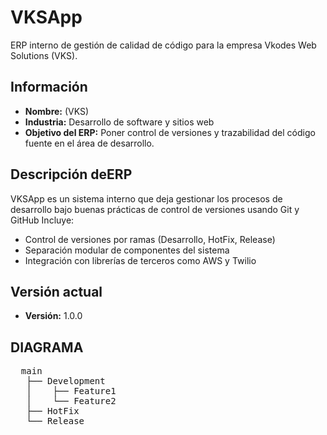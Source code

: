 # VKSApp

ERP interno de gestión de calidad de código para la empresa Vkodes Web Solutions (VKS).

##  Información 

- **Nombre:** (VKS)
- **Industria:** Desarrollo de software y sitios web
- **Objetivo del ERP:** Poner control de versiones y trazabilidad del código fuente en el área de desarrollo.

## Descripción deERP

VKSApp es un sistema interno que deja gestionar los procesos de desarrollo bajo buenas prácticas de control de versiones usando Git y GitHub Incluye:

- Control de versiones por ramas (Desarrollo, HotFix, Release)
- Separación modular de componentes del sistema
- Integración con librerías de terceros como AWS y Twilio

## Versión actual

- **Versión:** 1.0.0

## DIAGRAMA 
 
<pre>
  main 
   ├── Development 
   │    ├── Feature1 
   │    └── Feature2 
   ├── HotFix 
   └── Release 
</pre>
